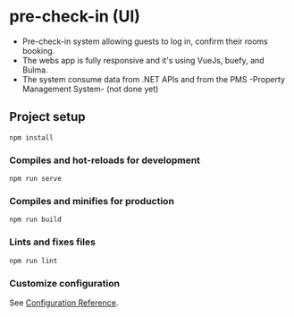 # pre-check-in (UI)
- Pre-check-in system allowing guests to log in, confirm their rooms booking.
- The webs app is fully responsive and it's using VueJs, buefy, and Bulma.
- The system consume data from .NET APIs and from the PMS -Property Management System- (not done yet)

## Project setup
```
npm install
```

### Compiles and hot-reloads for development
```
npm run serve
```

### Compiles and minifies for production
```
npm run build
```

### Lints and fixes files
```
npm run lint
```

### Customize configuration
See [Configuration Reference](https://cli.vuejs.org/config/).
